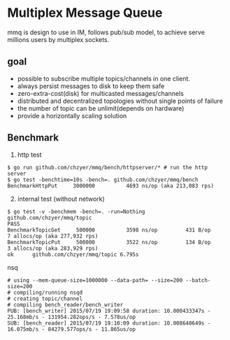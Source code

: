 # Multiplex Message Queue

mmq is design to use in IM, follows pub/sub model, to achieve serve millions users by multiplex sockets.

## goal
* possible to subscribe multiple topics/channels in one client.
* always persist messages to disk to keep them safe
* zero-extra-cost(disk) for multicasted messages/channels
* distributed and decentralized topologies without single points of failure
* the number of topic can be unlimit(depends on hardware)
* provide a horizontally scaling solution

## Benchmark

1. http test
```
$ go run github.com/chzyer/mmq/bench/httpserver/* # run the http server
$ go test -benchtime=10s -bench=. github.com/chzyer/mmq/bench
BenchmarkHttpPut	 3000000	      4693 ns/op (aka 213,083 rps)
```

2. internal test (without network)
```
$ go test -v -benchmem -bench=. -run=Nothing github.com/chzyer/mmq/topic
PASS
BenchmarkTopicGet	  500000	      3598 ns/op	     431 B/op	       7 allocs/op (aka 277,932 rps)
BenchmarkTopicPut	  500000	      3522 ns/op	     134 B/op	       3 allocs/op (aka 283,929 rps)
ok  	github.com/chzyer/mmq/topic	6.795s
```

nsq
```
# using --mem-queue-size=1000000 --data-path= --size=200 --batch-size=200
# compiling/running nsqd
# creating topic/channel
# compiling bench_reader/bench_writer
PUB: [bench_writer] 2015/07/19 19:09:58 duration: 10.000433347s - 25.168mb/s - 131954.282ops/s - 7.578us/op
SUB: [bench_reader] 2015/07/19 19:10:09 duration: 10.008640649s - 16.075mb/s - 84279.577ops/s - 11.865us/op
```
